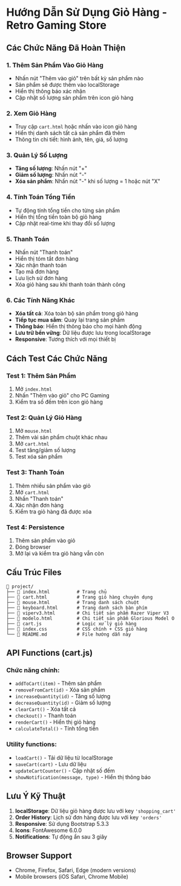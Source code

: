 # Hướng Dẫn Sử Dụng Giỏ Hàng - Retro Gaming Store

## Các Chức Năng Đã Hoàn Thiện

### 1. **Thêm Sản Phẩm Vào Giỏ Hàng**

- Nhấn nút "Thêm vào giỏ" trên bất kỳ sản phẩm nào
- Sản phẩm sẽ được thêm vào localStorage
- Hiển thị thông báo xác nhận
- Cập nhật số lượng sản phẩm trên icon giỏ hàng

### 2. **Xem Giỏ Hàng**

- Truy cập `cart.html` hoặc nhấn vào icon giỏ hàng
- Hiển thị danh sách tất cả sản phẩm đã thêm
- Thông tin chi tiết: hình ảnh, tên, giá, số lượng

### 3. **Quản Lý Số Lượng**

- **Tăng số lượng**: Nhấn nút "+"
- **Giảm số lượng**: Nhấn nút "-"
- **Xóa sản phẩm**: Nhấn nút "-" khi số lượng = 1 hoặc nút "X"

### 4. **Tính Toán Tổng Tiền**

- Tự động tính tổng tiền cho từng sản phẩm
- Hiển thị tổng tiền toàn bộ giỏ hàng
- Cập nhật real-time khi thay đổi số lượng

### 5. **Thanh Toán**

- Nhấn nút "Thanh toán"
- Hiển thị tóm tắt đơn hàng
- Xác nhận thanh toán
- Tạo mã đơn hàng
- Lưu lịch sử đơn hàng
- Xóa giỏ hàng sau khi thanh toán thành công

### 6. **Các Tính Năng Khác**

- **Xóa tất cả**: Xóa toàn bộ sản phẩm trong giỏ hàng
- **Tiếp tục mua sắm**: Quay lại trang sản phẩm
- **Thông báo**: Hiển thị thông báo cho mọi hành động
- **Lưu trữ bền vững**: Dữ liệu được lưu trong localStorage
- **Responsive**: Tương thích với mọi thiết bị

## Cách Test Các Chức Năng

### Test 1: Thêm Sản Phẩm

1. Mở `index.html`
2. Nhấn "Thêm vào giỏ" cho PC Gaming
3. Kiểm tra số đếm trên icon giỏ hàng

### Test 2: Quản Lý Giỏ Hàng

1. Mở `mouse.html`
2. Thêm vài sản phẩm chuột khác nhau
3. Mở `cart.html`
4. Test tăng/giảm số lượng
5. Test xóa sản phẩm

### Test 3: Thanh Toán

1. Thêm nhiều sản phẩm vào giỏ
2. Mở `cart.html`
3. Nhấn "Thanh toán"
4. Xác nhận đơn hàng
5. Kiểm tra giỏ hàng đã được xóa

### Test 4: Persistence

1. Thêm sản phẩm vào giỏ
2. Đóng browser
3. Mở lại và kiểm tra giỏ hàng vẫn còn

## Cấu Trúc Files

```
📁 project/
├── 📄 index.html          # Trang chủ
├── 📄 cart.html           # Trang giỏ hàng chuyên dụng
├── 📄 mouse.html          # Trang danh sách chuột
├── 📄 keyboard.html       # Trang danh sách bàn phím
├── 📄 viperv3.html        # Chi tiết sản phẩm Razer Viper V3
├── 📄 modelo.html         # Chi tiết sản phẩm Glorious Model O
├── 📄 cart.js             # Logic xử lý giỏ hàng
├── 📄 index.css           # CSS chính + CSS giỏ hàng
└── 📄 README.md           # File hướng dẫn này
```

## API Functions (cart.js)

### Chức năng chính:

- `addToCart(item)` - Thêm sản phẩm
- `removeFromCart(id)` - Xóa sản phẩm
- `increaseQuantity(id)` - Tăng số lượng
- `decreaseQuantity(id)` - Giảm số lượng
- `clearCart()` - Xóa tất cả
- `checkout()` - Thanh toán
- `renderCart()` - Hiển thị giỏ hàng
- `calculateTotal()` - Tính tổng tiền

### Utility functions:

- `loadCart()` - Tải dữ liệu từ localStorage
- `saveCart(cart)` - Lưu dữ liệu
- `updateCartCounter()` - Cập nhật số đếm
- `showNotification(message, type)` - Hiển thị thông báo

## Lưu Ý Kỹ Thuật

1. **localStorage**: Dữ liệu giỏ hàng được lưu với key `'shopping_cart'`
2. **Order History**: Lịch sử đơn hàng được lưu với key `'orders'`
3. **Responsive**: Sử dụng Bootstrap 5.3.3
4. **Icons**: FontAwesome 6.0.0
5. **Notifications**: Tự động ẩn sau 3 giây

## Browser Support

- Chrome, Firefox, Safari, Edge (modern versions)
- Mobile browsers (iOS Safari, Chrome Mobile)
